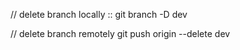 // delete branch locally ::
git branch -D dev

// delete branch remotely
git push origin --delete dev
